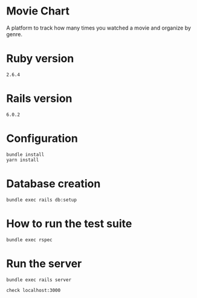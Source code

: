 # Movie Chart

A platform to track how many times you watched a movie and organize by genre.

# Ruby version
```
2.6.4
```

# Rails version
```
6.0.2
```

# Configuration
```
bundle install
yarn install
```

# Database creation
```
bundle exec rails db:setup
```

# How to run the test suite
```
bundle exec rspec
```

# Run the server
```
bundle exec rails server
```

`check localhost:3000`

